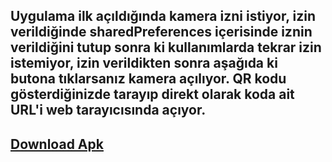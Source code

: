 ## Uygulama ilk açıldığında kamera izni istiyor, izin verildiğinde sharedPreferences içerisinde iznin verildiğini tutup sonra ki kullanımlarda tekrar izin istemiyor, izin verildikten sonra aşağıda ki butona tıklarsanız kamera açılıyor. QR kodu gösterdiğinizde tarayıp direkt olarak koda ait URL'i web tarayıcısında açıyor.


## [Download Apk](https://dosya.co/5t4y32x5tbpo/QRScanner.apk.html)
